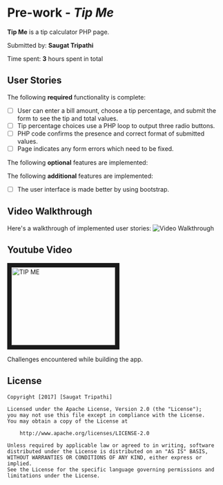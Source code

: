 # Pre-work - *Tip Me*

**Tip Me** is a tip calculator PHP page.

Submitted by: **Saugat Tripathi**

Time spent: **3** hours spent in total

## User Stories

The following **required** functionality is complete:
* [ ] User can enter a bill amount, choose a tip percentage, and submit the form to see the tip and total values.
* [ ] Tip percentage choices use a PHP loop to output three radio buttons.
* [ ] PHP code confirms the presence and correct format of submitted values.
* [ ] Page indicates any form errors which need to be fixed.

The following **optional** features are implemented:


The following **additional** features are implemented:

* [ ] The user interface is made better by using bootstrap.

## Video Walkthrough

Here's a walkthrough of implemented user stories:
<img src='http://i.imgur.com/P8UYNcP.gif.gif' title='Video Walkthrough' width='' alt='Video Walkthrough' />


## Youtube Video

<a href="http://www.youtube.com/watch?feature=player_embedded&v=Esd-bscwqI8
" target="_blank"><img src="http://img.youtube.com/vi/Esd-bscwqI8/0.jpg" 
alt="TIP ME" width="240" height="180" border="10" /></a>

Challenges encountered while building the app.

## License

    Copyright [2017] [Saugat Tripathi]

    Licensed under the Apache License, Version 2.0 (the "License");
    you may not use this file except in compliance with the License.
    You may obtain a copy of the License at

        http://www.apache.org/licenses/LICENSE-2.0

    Unless required by applicable law or agreed to in writing, software
    distributed under the License is distributed on an "AS IS" BASIS,
    WITHOUT WARRANTIES OR CONDITIONS OF ANY KIND, either express or implied.
    See the License for the specific language governing permissions and
    limitations under the License.
